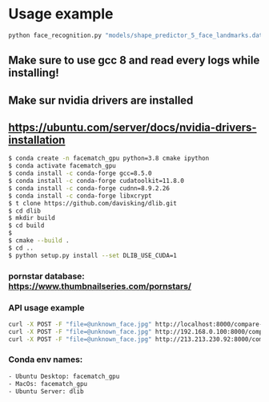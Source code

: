 



# Usage example
```bash
python face_recognition.py "models/shape_predictor_5_face_landmarks.dat" "models/dlib_face_recognition_resnet_model_v1.dat" "faces/500_humans" "faces/unknown"
```

## Make sure to use gcc 8 and read every logs while installing!
## Make sur nvidia drivers are installed
## https://ubuntu.com/server/docs/nvidia-drivers-installation

```bash
$ conda create -n facematch_gpu python=3.8 cmake ipython
$ conda activate facematch_gpu
$ conda install -c conda-forge gcc=8.5.0
$ conda install -c conda-forge cudatoolkit=11.8.0
$ conda install -c conda-forge cudnn=8.9.2.26
$ conda install -c conda-forge libxcrypt
$ t clone https://github.com/davisking/dlib.git
$ cd dlib
$ mkdir build
$ cd build
$ 
$ cmake --build .
$ cd ..
$ python setup.py install --set DLIB_USE_CUDA=1
```

### pornstar database: https://www.thumbnailseries.com/pornstars/

### API usage example
```bash
curl -X POST -F "file=@unknown_face.jpg" http://localhost:8000/compare-face
curl -X POST -F "file=@unknown_face.jpg" http://192.168.0.100:8000/compare-face
curl -X POST -F "file=@unknown_face.jpg" http://213.213.230.92:8000/compare-face
```

### Conda env names:
```bash
- Ubuntu Desktop: facematch_gpu
- MacOs: facematch_gpu
- Ubuntu Server: dlib 
```
